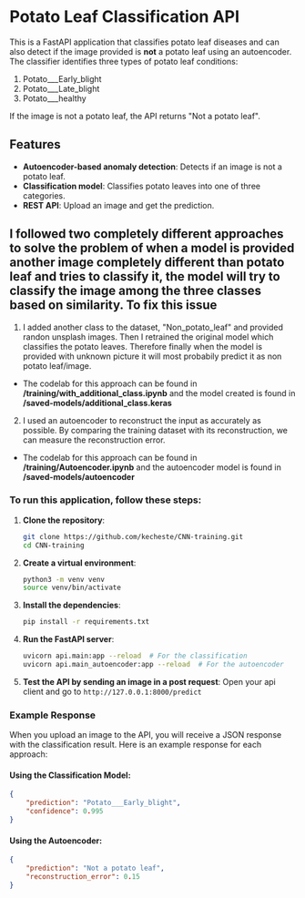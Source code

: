 # Potato Leaf Classification API

This is a FastAPI application that classifies potato leaf diseases and can also detect if the image provided is **not** a potato leaf using an autoencoder. The classifier identifies three types of potato leaf conditions: 

1. Potato___Early_blight
2. Potato___Late_blight
3. Potato___healthy

If the image is not a potato leaf, the API returns "Not a potato leaf".

## Features

- **Autoencoder-based anomaly detection**: Detects if an image is not a potato leaf.
- **Classification model**: Classifies potato leaves into one of three categories.
- **REST API**: Upload an image and get the prediction.

## I followed two completely different approaches to solve the problem of when a model is provided another image completely different than potato leaf and tries to classify it, the model will try to classify the image among the three classes based on similarity. To fix this issue

1. I added another class to the dataset, "Non_potato_leaf" and provided randon unsplash images. Then I retrained the original model which classifies the potato leaves. Therefore finally when the model is provided with unknown picture it will most probabily predict it as non potato leaf/image.

- The codelab for this approach can be found in **/training/with_additional_class.ipynb** and the model created is found in **/saved-models/additional_class.keras**

2. I used an autoencoder to reconstruct the input as accurately as possible. By comparing the training dataset with its reconstruction, we can measure the reconstruction error.

- The codelab for this approach can be found in **/training/Autoencoder.ipynb** and the autoencoder model is found in **/saved-models/autoencoder**


### To run this application, follow these steps:

1. **Clone the repository**:
    ```bash
    git clone https://github.com/kecheste/CNN-training.git
    cd CNN-training
    ```

2. **Create a virtual environment**:
    ```bash
    python3 -m venv venv
    source venv/bin/activate
    ```

3. **Install the dependencies**:
    ```bash
    pip install -r requirements.txt
    ```

4. **Run the FastAPI server**:
    ```bash
    uvicorn api.main:app --reload  # For the classification
    uvicorn api.main_autoencoder:app --reload  # For the autoencoder
    ```

5. **Test the API by sending an image in a post request**:
    Open your api client and go to `http://127.0.0.1:8000/predict`

### Example Response

When you upload an image to the API, you will receive a JSON response with the classification result. Here is an example response for each approach:

#### Using the Classification Model:
```json
{
    "prediction": "Potato___Early_blight",
    "confidence": 0.995
}
```

#### Using the Autoencoder:
```json
{
    "prediction": "Not a potato leaf",
    "reconstruction_error": 0.15
}
```

